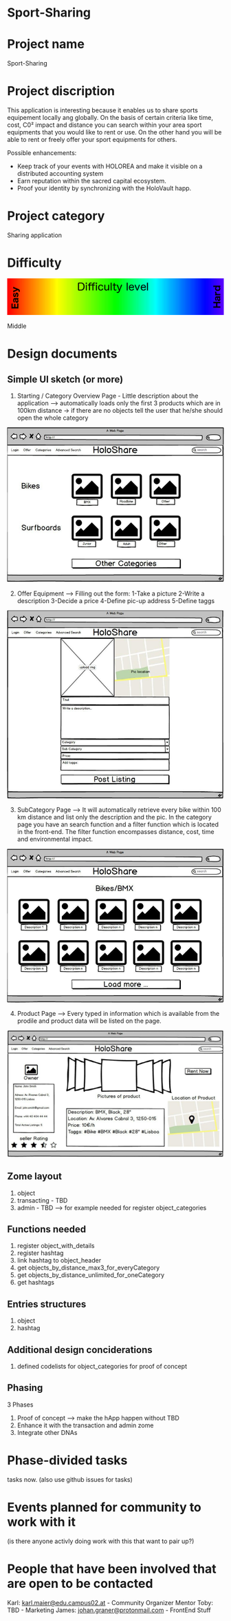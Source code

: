 # Sport-Sharing
# Project name
Sport-Sharing

# Project discription
This application is interesting because it enables us to share sports equipement locally ang globally. On the basis of certain criteria like time, cost, C0² impact and distance you can search within your area sport equipments that you would like to rent or use. On the other hand you will be able to rent or freely offer your sport equipments for others.

Possible enhancements:
- Keep track of your events with HOLOREA and make it visible on a distributed accounting system
- Earn reputation within the sacred capital ecosystem. 
- Proof your identity by synchronizing with the HoloVault happ. 

# Project category
Sharing application

# Difficulty
![difficulty](https://raw.githubusercontent.com/holochain-community-resources/Open-Source-Learning-Projects/master/difficulty.png)

Middle

# Design documents

##  Simple UI sketch (or more)
1) Starting / Category Overview Page - Little description about the application --> automatically loads only the first 3 products which are in 100km distance -> if there are no objects tell the user that he/she should open the whole category 

![difficulty](https://github.com/p2b-hub/Sport-Sharing/blob/master/Category%20Overview%20Page.jpg)

2) Offer Equipment --> Filling out the form: 1-Take a picture 2-Write a description 3-Decide a price 4-Define pic-up address 5-Define taggs 

![difficulty](https://github.com/p2b-hub/Sport-Sharing/blob/master/CreateObject.jpg)

3) SubCategory Page --> It will automatically retrieve every bike within 100 km distance and list only the description and the pic. In the category page you have an search function and a filter function which is located in the front-end. The filter function encompasses distance, cost, time and environmental impact. 

![difficulty](https://github.com/p2b-hub/Sport-Sharing/blob/master/SubCategory%20Page.jpg)

4) Product Page --> Every typed in information which is available from the prodile and product data will be listed on the page. 

![difficulty](https://github.com/p2b-hub/Sport-Sharing/blob/master/SportEquipment%20Page.jpg)

## Zome layout
1) object
2) transacting - TBD
3) admin - TBD --> for example needed for register object_categories

## Functions needed
1) register object_with_details
2) register hashtag
3) link hashtag to object_header
4) get objects_by_distance_max3_for_everyCategory
5) get objects_by_distance_unlimited_for_oneCategory
6) get hashtags

## Entries structures
1) object 
2) hashtag

## Additional design conciderations
1) defined codelists for object_categories for proof of concept

## Phasing
3 Phases 
1) Proof of concept --> make the hApp happen without TBD
2) Enhance it with the transaction and admin zome
3) Integrate other DNAs 

# Phase-divided tasks
tasks now. (also use github issues for tasks)

# Events planned for community to work with it
(is there anyone activly doing work with this that want to pair up?)

# People that have been involved that are open to be contacted
Karl: karl.maier@edu.campus02.at - Community Organizer Mentor
Toby: TBD - Marketing
James: johan.graner@protonmail.com - FrontEnd Stuff


